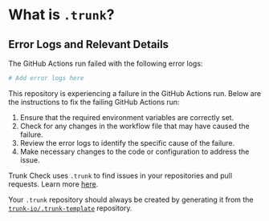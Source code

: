 # What is `.trunk`?

## Error Logs and Relevant Details

The GitHub Actions run failed with the following error logs:

```bash
# Add error logs here
```

This repository is experiencing a failure in the GitHub Actions run. Below are the instructions to fix the failing GitHub Actions run:

1. Ensure that the required environment variables are correctly set.
2. Check for any changes in the workflow file that may have caused the failure.
3. Review the error logs to identify the specific cause of the failure.
4. Make necessary changes to the code or configuration to address the issue.

Trunk Check uses `.trunk` to find issues in your repositories and pull requests. Learn more
[here][check-github-integration].

Your `.trunk` repository should always be created by generating it from the
[`trunk-io/.trunk-template`](https://github.com/trunk-io/.trunk-template) repository.

[check-github-integration]: https://docs.trunk.io/docs/check-github-integration
